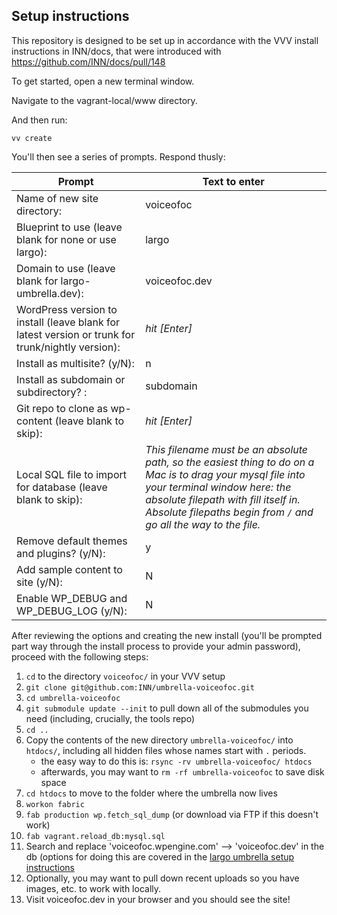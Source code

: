 ## Setup instructions

This repository is designed to be set up in accordance with the VVV install instructions in INN/docs, that were introduced with https://github.com/INN/docs/pull/148

To get started, open a new terminal window.

Navigate to the vagrant-local/www directory.

And then run:

```
vv create
```
You'll then see a series of prompts. Respond thusly:

Prompt | Text to enter 
------------ | -------------
Name of new site directory: | voiceofoc
Blueprint to use (leave blank for none or use largo): | largo
Domain to use (leave blank for largo-umbrella.dev): | voiceofoc.dev
WordPress version to install (leave blank for latest version or trunk for trunk/nightly version): | *hit [Enter]*
Install as multisite? (y/N): | n
Install as subdomain or subdirectory? : | subdomain
Git repo to clone as wp-content (leave blank to skip): | *hit [Enter]*
Local SQL file to import for database (leave blank to skip): | *This filename must be an absolute path, so the easiest thing to do on a Mac is to drag your mysql file into your terminal window here: the absolute filepath with fill itself in. Absolute filepaths begin from `/` and go all the way to the file.*
Remove default themes and plugins? (y/N): | y
Add sample content to site (y/N): | N
Enable WP_DEBUG and WP_DEBUG_LOG (y/N): | N

After reviewing the options and creating the new install (you'll be prompted part way through the install process to provide your admin password), proceed with the following steps:

1. `cd` to the directory `voiceofoc/` in your VVV setup
2. `git clone git@github.com:INN/umbrella-voiceofoc.git`
3. `cd umbrella-voiceofoc`
4. `git submodule update --init` to pull down all of the submodules you need (including, crucially, the tools repo)
5. `cd ..`
6. Copy the contents of the new directory `umbrella-voiceofoc/` into `htdocs/`, including all hidden files whose names start with `.` periods.
	- the easy way to do this is: `rsync -rv umbrella-voiceofoc/ htdocs`
	- afterwards, you may want to `rm -rf umbrella-voiceofoc` to save disk space
7. `cd htdocs` to move to the folder where the umbrella now lives
8. `workon fabric`
9. `fab production wp.fetch_sql_dump` (or download via FTP if this doesn't work)
10. `fab vagrant.reload_db:mysql.sql`
11. Search and replace 'voiceofoc.wpengine.com' --> 'voiceofoc.dev' in the db (options for doing this are covered in the [largo umbrella setup instructions](https://github.com/INN/docs/blob/master/projects/largo/umbrella-setup.md)
12. Optionally, you may want to pull down recent uploads so you have images, etc. to work with locally.
13. Visit voiceofoc.dev in your browser and you should see the site!